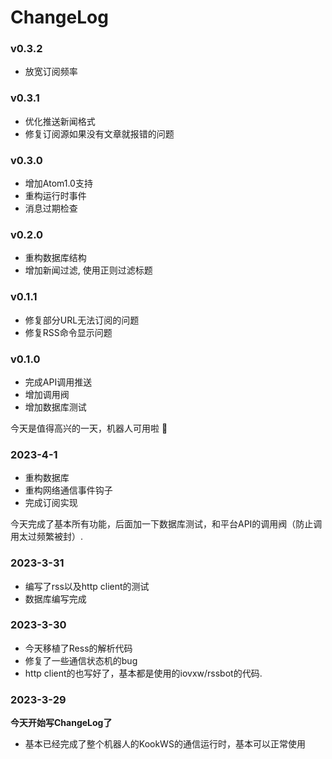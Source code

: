 # ChangeLog

### v0.3.2

- 放宽订阅频率

### v0.3.1

- 优化推送新闻格式
- 修复订阅源如果没有文章就报错的问题

### v0.3.0

- 增加Atom1.0支持
- 重构运行时事件
- 消息过期检查

### v0.2.0

- 重构数据库结构
- 增加新闻过滤, 使用正则过滤标题

### v0.1.1

- 修复部分URL无法订阅的问题
- 修复RSS命令显示问题

### v0.1.0

- 完成API调用推送
- 增加调用阀
- 增加数据库测试

今天是值得高兴的一天，机器人可用啦 👾

### 2023-4-1

- 重构数据库
- 重构网络通信事件钩子
- 完成订阅实现

今天完成了基本所有功能，后面加一下数据库测试，和平台API的调用阀（防止调用太过频繁被封）.

### 2023-3-31

- 编写了rss以及http client的测试
- 数据库编写完成

### 2023-3-30

- 今天移植了Ress的解析代码
- 修复了一些通信状态机的bug
- http client的也写好了，基本都是使用的iovxw/rssbot的代码.


### 2023-3-29

**今天开始写ChangeLog了**

- 基本已经完成了整个机器人的KookWS的通信运行时，基本可以正常使用

